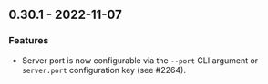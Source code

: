 ## 0.30.1 - 2022-11-07

### Features

- Server port is now configurable via the `--port` CLI argument or `server.port` configuration key (see #2264).
